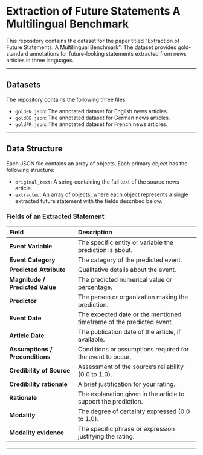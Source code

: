 # Extraction of Future Statements A Multilingual Benchmark


This repository contains the dataset for the paper titled "Extraction of Future Statements: A Multilingual Benchmark". The dataset provides gold-standard annotations for future-looking statements extracted from news articles in three languages.

---

## Datasets

The repository contains the following three files:

* `goldEN.json`: The annotated dataset for English news articles.
* `goldDE.json`: The annotated dataset for German news articles.
* `goldFR.json`: The annotated dataset for French news articles.

---

## Data Structure

Each JSON file contains an array of objects. Each primary object has the following structure:

* `original_text`: A string containing the full text of the source news article.
* `extracted`: An array of objects, where each object represents a single extracted future statement with the fields described below.

### Fields of an Extracted Statement

| Field | Description |
| :--- | :--- |
| **Event Variable** | The specific entity or variable the prediction is about. |
| **Event Category** | The category of the predicted event. |
| **Predicted Attribute** | Qualitative details about the event. |
| **Magnitude / Predicted Value**| The predicted numerical value or percentage. |
| **Predictor** | The person or organization making the prediction. |
| **Event Date** | The expected date or the mentioned timeframe of the predicted event. |
| **Article Date** | The publication date of the article, if available. |
| **Assumptions / Preconditions**| Conditions or assumptions required for the event to occur. |
| **Credibility of Source** | Assessment of the source’s reliability (0.0 to 1.0). |
| **Credibility rationale** | A brief justification for your rating. |
| **Rationale** | The explanation given in the article to support the prediction. |
| **Modality** | The degree of certainty expressed (0.0 to 1.0). |
| **Modality evidence** | The specific phrase or expression justifying the rating. |

---

